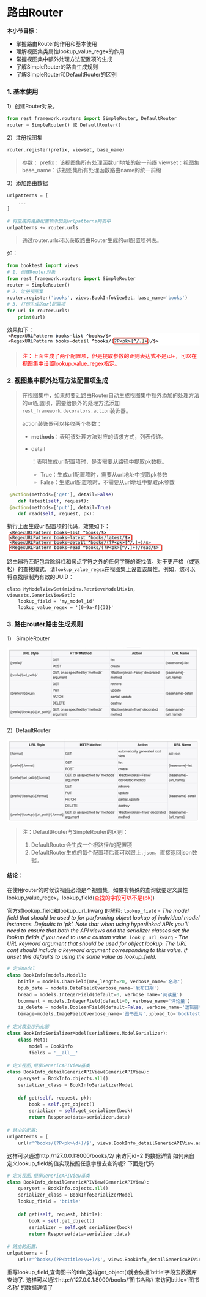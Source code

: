 # 路由Router

**本小节目标**：

- 掌握路由Router的作用和基本使用
- 理解视图集类属性lookup_value_regex的作用
- 常握视图集中额外处理方法配置项的生成
- 了解SimpleRouter的路由生成规则
- 了解SimpleRouter和DefaultRouter的区别



### 1. 基本使用

1）创建Router对象。

```python
from rest_framework.routers import SimpleRouter, DefaultRouter
router = SimpleRouter() 或 DefaultRouter()
```

2）注册视图集

```python
router.register(prefix, viewset, base_name)
```

> 参数：
> prefix：该视图集所有处理函数url地址的统一前缀
> viewset：视图集
> base_name：该视图集所有处理函数路由name的统一前缀

3）添加路由数据

```python
urlpatterns = [
    ...
]

# 将生成的路由配置项添加到urlpatterns列表中
urlpatterns += router.urls
```

> 通过router.urls可以获取路由Router生成的url配置项列表。

如：

```python
from booktest import views
# 1. 创建Router对象
from rest_framework.routers import SimpleRouter
router = SimpleRouter()
# 2. 注册视图集
router.register('books', views.BookInfoViewSet, base_name='books')
# 3. 打印生成的url配置项
for url in router.urls:
    print(url)
```

效果如下： ![路由Router生成配置项](./images/路由Router生成配置项.png)

> <FONT COLOR=RED>注：上面生成了两个配置项，但是提取参数的正则表达式不是\d+，可以在视图集中设置lookup_value_regex指定。</fONT>
>
### 2. 视图集中额外处理方法配置项生成
>
> 在视图集中，如果想要让路由Router自动生成视图集中额外添加的处理方法的url配置项，需要给额外的处理方法添加`rest_framework.decorators.action`装饰器。
>
> action装饰器可以接收两个参数：
>
> - **methods**：表明该处理方法对应的请求方式，列表传递。
>
> - detail
>
>   ：表明生成url配置项时，是否需要从路径中提取pk数据。
>
>   - True：生成url配置项时，需要从url地址中提取pk参数
>   - False：生成url配置项时，不需要从url地址中提取pk参数

```python
 @action(methods=['get'], detail=False)
    def latest(self, request):
 @action(methods=['put'], detail=True)
    def read(self, request, pk):
```

执行上面生成url配置项的代码，效果如下： ![路由Router生成配置项3](./images/路由Router生成配置项3.png)



路由器将匹配包含除斜杠和句点字符之外的任何字符的查找值。对于更严格（或宽松）的查找模式，请`lookup_value_regex`在视图集上设置该属性。例如，您可以将查找限制为有效的UUID：

```
class MyModelViewSet(mixins.RetrieveModelMixin, viewsets.GenericViewSet):
    lookup_field = 'my_model_id'
    lookup_value_regex = '[0-9a-f]{32}'
```

### 3. 路由router路由生成规则

1） SimpleRouter

![SimpleRouter](./images/simple_router.png)

2）DefaultRouter

![DefaultRouter](./images/default_router.png)

> 注：DefaultRouter与SimpleRouter的区别：
>
> 1. DefaultRouter会生成一个根路径/的配置项
> 2. DefaultRouter生成的每个配置项后都可以跟上`.json`，直接返回json数据。





#### 结论：

在使用router的时候该视图必须是个视图集，如果有特殊的查询就要定义属性lookup_value_regex，lookup_field(<font color=red>查找的字段可以不是(pk)</font>)







官方对lookup_field和lookup_url_kwarg 的解释:
        `lookup_field` - *The model field that should be used to for performing object lookup of individual model instances. Defaults to ‘pk’. Note that when using hyperlinked APIs you’ll need to ensure that both the API views and the serializer classes set the lookup fields if you need to use a custom value.*
        `lookup_url_kwarg` - *The URL keyword argument that should be used for object lookup. The URL conf should include a keyword argument corresponding to this value. If unset this defaults to using the same value as lookup_field.*

```python
# 定义model
class BookInfo(models.Model):
    btitle = models.CharField(max_length=20, verbose_name='名称')
    bpub_date = models.DateField(verbose_name='发布日期')
    bread = models.IntegerField(default=0, verbose_name='阅读量')
    bcomment = models.IntegerField(default=0, verbose_name='评论量')
    is_delete = models.BooleanField(default=False, verbose_name='逻辑删除')
    bimage=models.ImageField(verbose_name='图书图片',upload_to='booktest',null=True)

# 定义模型序列化器
class BookInfoSerializerModel(serializers.ModelSerializer):
    class Meta:
        model = BookInfo
        fields = '__all__'

# 定义视图,继承GenericAPIView基类
class BookInfo_detailGenericAPIView(GenericAPIView):
    queryset = BookInfo.objects.all()
    serializer_class = BookInfoSerializerModel

    def get(self, request, pk):
        book = self.get_object()
        serializer = self.get_serializer(book)
        return Response(data=serializer.data)

# 路由的配置:
urlpatterns = [
    url(r'^books/(?P<pk>\d+)/$', views.BookInfo_detailGenericAPIView.as_view()),]

```

这样可以通过http://127.0.0.1:8000/books/2/ 来访问id=2 的数据详情
如何来自定义lookup_field的值实现按照任意字段去查询呢?
下面是代码:

```python
# 定义视图,继承GenericAPIView基类
class BookInfo_detailGenericAPIView(GenericAPIView):
    queryset = BookInfo.objects.all()
    serializer_class = BookInfoSerializerModel
    lookup_field = 'btitle'

    def get(self, request, btitle):
        book = self.get_object()
        serializer = self.get_serializer(book)
        return Response(data=serializer.data)

# 路由的配置:
urlpatterns = [
    url(r'^books/(?P<btitle>\w+)/$', views.BookInfo_detailGenericAPIView.as_view()),]

```

重写lookup_field,查询图书的title,这样get_object()就会依据’btitle’字段去数据库查询了.
这样可以通过http://127.0.0.1:8000/books/‘图书名称’/ 来访问btitle=’图书名称’ 的数据详情了